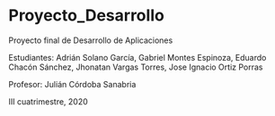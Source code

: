 # Proyecto_Desarrollo
Proyecto final de Desarrollo de Aplicaciones

Estudiantes: 
Adrián Solano García, Gabriel Montes Espinoza, Eduardo Chacón Sánchez, Jhonatan Vargas Torres, Jose Ignacio Ortiz Porras

Profesor:
Julián Córdoba Sanabria

III cuatrimestre, 2020
